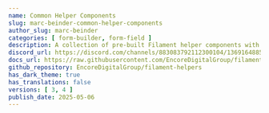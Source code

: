 ```yaml
---
name: Common Helper Components
slug: marc-beinder-common-helper-components
author_slug: marc-beinder
categories: [ form-builder, form-field ]
description: A collection of pre-built Filament helper components with common configurations that we find ourselves frequently using.
discord_url: https://discord.com/channels/883083792112300104/1369164885438758953
docs_url: https://raw.githubusercontent.com/EncoreDigitalGroup/filament-helpers/refs/heads/main/README.md
github_repository: EncoreDigitalGroup/filament-helpers
has_dark_theme: true
has_translations: false
versions: [ 3, 4 ]
publish_date: 2025-05-06
---
```


